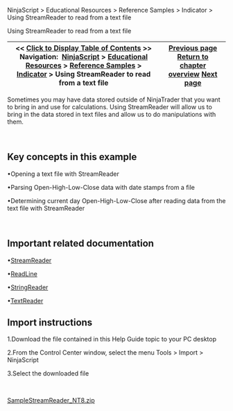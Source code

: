 ﻿


NinjaScript \> Educational Resources \> Reference Samples \> Indicator \> Using StreamReader to read from a text file






















Using StreamReader to read from a text file







| \<\< [Click to Display Table of Contents](using_streamreader_to_read_fro.md) \>\> **Navigation:**     [NinjaScript](ninjascript-1.md) \> [Educational Resources](educational_resources-1.md) \> [Reference Samples](reference_samples-1.md) \> [Indicator](indicator2-1.md) \> Using StreamReader to read from a text file | [Previous page](using_custom_events_to_output_-1.md) [Return to chapter overview](indicator2-1.md) [Next page](using_streamwriter_to_write_to-1.md) |
| --- | --- |











Sometimes you may have data stored outside of NinjaTrader that you want to bring in and use for calculations. Using StreamReader will allow us to bring in the data stored in text files and allow us to do manipulations with them.


 


## Key concepts in this example


•Opening a text file with StreamReader

•Parsing Open\-High\-Low\-Close data with date stamps from a file

•Determining current day Open\-High\-Low\-Close after reading data from the text file with StreamReader

 


## Important related documentation


•[StreamReader](http://msdn2.microsoft.com/en-us/library/system.io.streamreader.aspx)

•[ReadLine](http://msdn2.microsoft.com/en-us/library/system.io.streamreader.readline.aspx)

•[StringReader](http://msdn2.microsoft.com/en-us/library/system.io.stringreader%28VS.90%29.aspx)

•[TextReader](http://msdn2.microsoft.com/en-us/library/system.io.textreader%28VS.90%29.aspx)

## 


## Import instructions


1\.Download the file contained in this Help Guide topic to your PC desktop

2\.From the Control Center window, select the menu Tools \> Import \> NinjaScript

3\.Select the downloaded file

 


[SampleStreamReader\_NT8\.zip](samples/SampleStreamReader_NT8.zip)








